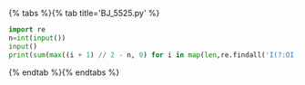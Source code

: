 {% tabs %}{% tab title='BJ_5525.py' %}

```py
import re
n=int(input())
input()
print(sum(max((i + 1) // 2 - n, 0) for i in map(len,re.findall('I(?:OI)+',input()))))
```

{% endtab %}{% endtabs %}
